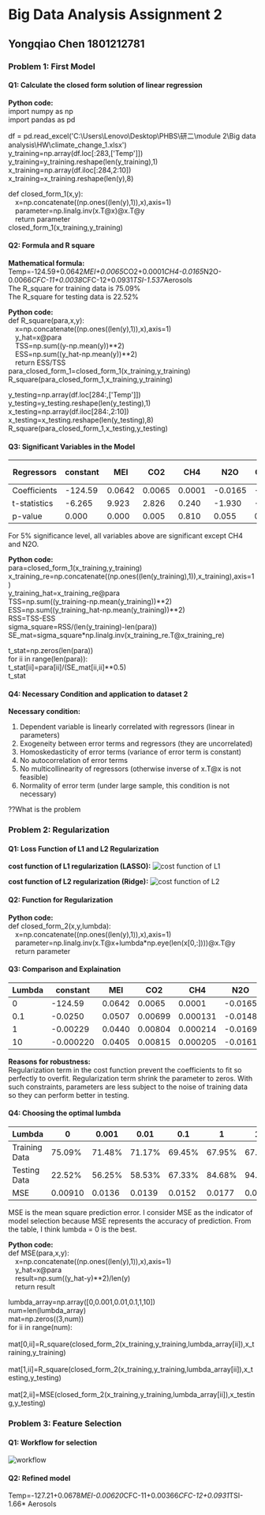 # Big Data Analysis Assignment 2
## Yongqiao Chen 1801212781
### Problem 1: First Model
#### Q1: Calculate the closed form solution of linear regression  
**Python code:**  
import numpy as np  
import pandas as pd

df = pd.read_excel('C:\\Users\\Lenovo\\Desktop\\PHBS\\研二\\module 2\\Big data analysis\\HW\\climate_change_1.xlsx')  
y_training=np.array(df.loc[:283,['Temp']])  
y_training=y_training.reshape(len(y_training),1)  
x_training=np.array(df.iloc[:284,2:10])  
x_training=x_training.reshape(len(y),8)  

def closed_form_1(x,y):  
&#8195;x=np.concatenate((np.ones((len(y),1)),x),axis=1)  
&#8195;parameter=np.linalg.inv(x.T@x)@x.T@y  
&#8195;return parameter  
closed_form_1(x_training,y_training)

#### Q2: Formula and R square
**Mathematical formula:**  
Temp=-124.59+0.0642*MEI+0.0065*CO2+0.0001*CH4-0.0165*N2O-0.0066*CFC-11+0.0038*CFC-12+0.0931*TSI-1.537*Aerosols  
The R_square for training data is 75.09%  
The R_square for testing data is 22.52%  

**Python code:**  
def R_square(para,x,y):  
&#8195;x=np.concatenate((np.ones((len(y),1)),x),axis=1)  
&#8195;y_hat=x@para  
&#8195;TSS=np.sum((y-np.mean(y))**2)  
&#8195;ESS=np.sum((y_hat-np.mean(y))**2)  
&#8195;return ESS/TSS  
para_closed_form_1=closed_form_1(x_training,y_training)  
R_square(para_closed_form_1,x_training,y_training)  

y_testing=np.array(df.loc[284:,['Temp']])  
y_testing=y_testing.reshape(len(y_testing),1)  
x_testing=np.array(df.iloc[284:,2:10])  
x_testing=x_testing.reshape(len(y_testing),8)  
R_square(para_closed_form_1,x_testing,y_testing)  

#### Q3: Significant Variables in the Model
Regressors | constant | MEI | CO2 | CH4 | N2O | CFC-11 | CFC-12 | TSI | Aerosols
---------- | ---------| --- | --- | --- | --- | ------ | ------ | --- | --------
Coefficients | -124.59| 0.0642 | 0.0065 | 0.0001 | -0.0165 | -0.0066 | 0.0038 | 0.0931 | -1.537
t-statistics | -6.265 | 9.923 | 2.826 | 0.240 | -1.930 | -4.078 | 3.757 | 6.313 | -7.210
p-value | 0.000 | 0.000 | 0.005 | 0.810 | 0.055 | 0.000 | 0.000 | 0.000 | 0.000

For 5% significance level, all variables above are significant except CH4 and N2O.  

**Python code:**  
para=closed_form_1(x_training,y_training)  
x_training_re=np.concatenate((np.ones((len(y_training),1)),x_training),axis=1)  
y_training_hat=x_training_re@para  
TSS=np.sum((y_training-np.mean(y_training))**2)  
ESS=np.sum((y_training_hat-np.mean(y_training))**2)  
RSS=TSS-ESS  
sigma_square=RSS/(len(y_training)-len(para))  
SE_mat=sigma_square*np.linalg.inv(x_training_re.T@x_training_re)  

t_stat=np.zeros(len(para))  
for ii in range(len(para)):  
    t_stat[ii]=para[ii]/(SE_mat[ii,ii]**0.5)  
t_stat  

#### Q4: Necessary Condition and application to dataset 2
**Necessary condition:** 
1. Dependent variable is linearly correlated with regressors (linear in parameters)
1. Exogeneity between error terms and regressors (they are uncorrelated)
1. Homoskedasticity of error terms (variance of error term is constant)
1. No autocorrelation of error terms
1. No multicollinearity of regressors (otherwise inverse of x.T@x is not feasible)
1. Normality of error term (under large sample, this condition is not necessary)

??What is the problem

### Problem 2: Regularization
#### Q1: Loss Function of L1 and L2 Regularization  
**cost function of L1 regularization (LASSO):** 
![cost function of L1](https://s2.ax1x.com/2019/12/20/QOLnyj.png)

**cost function of L2 regularization (Ridge):** 
![cost function of L2](https://s2.ax1x.com/2019/12/20/QOqvWD.png)

#### Q2: Function for Regularization  
**Python code:**  
def closed_form_2(x,y,lumbda):  
&#8195;x=np.concatenate((np.ones((len(y),1)),x),axis=1)  
&#8195;parameter=np.linalg.inv(x.T@x+lumbda*np.eye(len(x[0,:])))@x.T@y  
&#8195;return parameter  

#### Q3: Comparison and Explaination
Lumbda | constant | MEI | CO2 | CH4 | N2O | CFC-11 | CFC-12 | TSI | Aerosols
------ | ---------| --- | --- | --- | --- | ------ | ------ | --- | --------
0 | -124.59| 0.0642 | 0.0065 | 0.0001 | -0.0165 | -0.0066 | 0.0038 | 0.0931 | -1.537
0.1 | -0.0250 | 0.0507 | 0.00699 | 0.000131 | -0.0148 | -0.00608 | 0.00366 | 0.00136 | -0.871
1 | -0.00229 | 0.0440 | 0.00804 | 0.000214 | -0.0169 | -0.00647 | 0.00377 | 0.00146 | -0.212
10 | -0.000220 | 0.0405 | 0.00815 | 0.000205 | -0.0161 | -0.00636 | 0.00369 | 0.00126 | -0.0244

**Reasons for robustness:**  
Regularization term in the cost function prevent the coefficients to fit so perfectly to overfit. Regularization term shrink the parameter to zeros. With such constraints, parameters are less subject to the noise of training data so they can perform better in testing. 

#### Q4: Choosing the optimal lumbda  
Lumbda | 0 | 0.001 | 0.01 | 0.1 | 1 | 10
------ | --| ----- | ---- | --- | - | ---
Training Data| 75.09% |71.48%| 71.17%| 69.45%| 67.95%|67.46%
Testing Data | 22.52% | 56.25%| 58.53%| 67.33%| 84.68%| 94.09%
MSE | 0.00910 | 0.0136 | 0.0139 | 0.0152 | 0.0177 | 0.0190 | 0.0194 | 0.0197

MSE is the mean square prediction error. I consider MSE as the indicator of model selection because MSE represents the accuracy of prediction. From the table, I think lumbda = 0 is the best.

**Python code:**  
def MSE(para,x,y):  
&#8195;x=np.concatenate((np.ones((len(y),1)),x),axis=1)  
&#8195;y_hat=x@para  
&#8195;result=np.sum((y_hat-y)**2)/len(y)  
&#8195;return result  

lumbda_array=np.array([0,0.001,0.01,0.1,1,10])  
num=len(lumbda_array)  
mat=np.zeros((3,num))  
for ii in range(num):  
&#8195;mat[0,ii]=R_square(closed_form_2(x_training,y_training,lumbda_array[ii]),x_training,y_training)  
&#8195;mat[1,ii]=R_square(closed_form_2(x_training,y_training,lumbda_array[ii]),x_testing,y_testing)  
&#8195;mat[2,ii]=MSE(closed_form_2(x_training,y_training,lumbda_array[ii]),x_testing,y_testing)  

### Problem 3: Feature Selection
#### Q1: Workflow for selection
![workflow](https://s2.ax1x.com/2019/12/21/QjyKds.png)

#### Q2: Refined model
Temp=-127.21+0.0678*MEI-0.00620*CFC-11+0.00366*CFC-12+0.0931*TSI-1.66* Aerosols 
